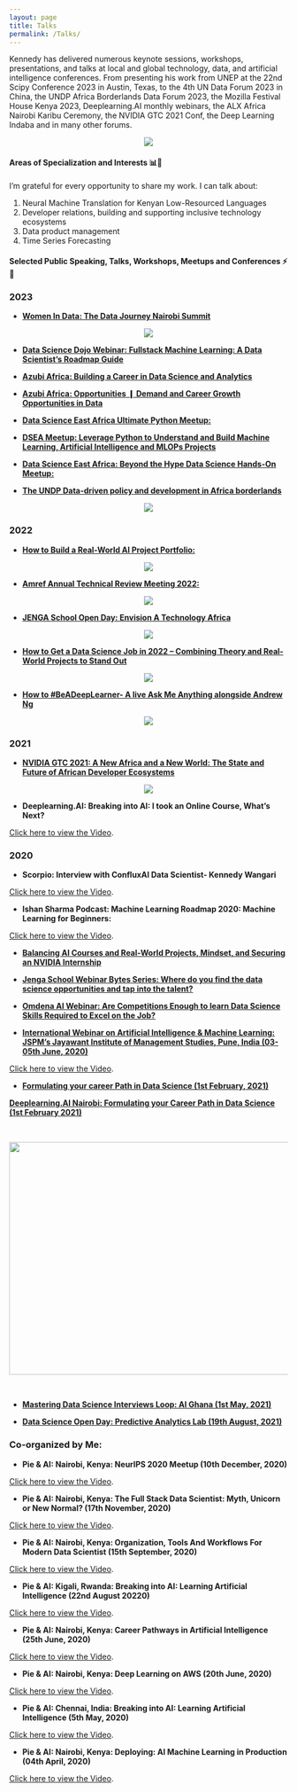 ```yaml
---
layout: page
title: Talks 
permalink: /Talks/
---
```


Kennedy has delivered numerous keynote sessions, workshops, presentations, and talks at local and global technology, data, and artificial intelligence conferences. From presenting his work from UNEP at the 22nd Scipy Conference 2023 in Austin, Texas, to the 4th UN Data Forum 2023 in China, the UNDP Africa Borderlands Data Forum 2023, the Mozilla Festival House Kenya 2023, Deeplearning.AI monthly webinars, the ALX Africa Nairobi Karibu Ceremony, the NVIDIA GTC 2021 Conf, the Deep Learning Indaba and in many other forums.

<center>
  <figure>
    <img src="https://raw.githubusercontent.com/kennedykwangari/kennedykwangari.github.io/master/images/undp.jpg">
      </figure>
</center>

#### Areas of Specialization and Interests 📊🤖

I’m grateful for every opportunity to share my work. I can talk about:

1.	Neural Machine Translation for Kenyan Low-Resourced Languages
2.	Developer relations, building and supporting inclusive technology ecosystems
3.	Data product management
4.	Time Series Forecasting

#### Selected Public Speaking, Talks, Workshops, Meetups and Conferences ⚡🧠

### 2023

- [**Women In Data: The Data Journey Nairobi Summit**](https://twitter.com/womenindataorg/status/1674713197482213377?t=7N0g9mX5Q73vhKFizMk2GA&s=19)

<center>
  <figure>
    <img src="https://raw.githubusercontent.com/kennedykwangari/kennedykwangari.github.io/master/images/kennedynairobi.jpg">
      </figure>
</center>

- [**Data Science Dojo Webinar: Fullstack Machine Learning: A Data Scientist’s  Roadmap Guide**](https://twitter.com/DataScienceDojo/status/1676654430668595201?t=eObnAZp92Ua_-oXxl-ixMA&s=19)

- [**Azubi Africa: Building a Career in Data Science and Analytics**](https://twitter.com/AzubiAfrica/status/1651156723468496907?t=0EwB9XeRjepdXSLMxn1_mQ&s=19)

- [**Azubi Africa: Opportunities ❙ Demand and Career Growth Opportunities in Data**](https://twitter.com/AzubiAfrica/status/1676181044058357762?t=Y4hZewdK-2Qwq5PTaED16w&s=19)

- [**Data Science East Africa Ultimate Python Meetup:**](https://twitter.com/DSEAfrica/status/1534088867422384128?t=fcMhCt88mLkxTRvL7FRrqQ&s=19)
  
- [**DSEA Meetup: Leverage Python to Understand and Build Machine Learning, Artificial Intelligence and MLOPs Projects**](https://twitter.com/DSEAfrica/status/1539263687453712384?t=QKZbylNe6VmWasrUiaodvw&s=19)

- [**Data Science East Africa: Beyond the Hype Data Science Hands-On Meetup:**](https://twitter.com/LuxDevHQ/status/1637790023570292738?t=XIrN_7NNGBWr7P8_5XT9zQ&s=19)


- [**The UNDP Data-driven policy and development in Africa borderlands**](https://www.undp.org/africa/africa-borderlands-centre/blog/data-driven-policy-and-development-africa-borderlands)

<center>
  <figure>
    <img src="https://raw.githubusercontent.com/kennedykwangari/kennedykwangari.github.io/master/images/kennedydata3.jpg">
      </figure>
</center>


### 2022

- [**How to Build a Real-World AI Project Portfolio:**](https://www.youtube.com/live/ctpl3PMU-B4?si=zBoY2-d5SFufz_tP)

<center>
  <figure>
    <img src="https://raw.githubusercontent.com/kennedykwangari/kennedykwangari.github.io/master/images/kennedydli2022.jpg">
      </figure>
</center>


- [**Amref Annual Technical Review Meeting 2022:**](https://twitter.com/Amref_Kenya/status/1585105307185082368?t=eTx6oJIy8fR12NU2qmik0Q&s=19)

<center>
  <figure>
    <img src="https://raw.githubusercontent.com/kennedykwangari/kennedykwangari.github.io/master/images/kennedyamref.jpg">
      </figure>
</center>



- [**JENGA School Open Day: Envision A Technology Africa**](https://twitter.com/JENGASchool/status/1547980414647558144?t=H2-WIXRqRAXCqm_Ji6h4TQ&s=19)

<center>
  <figure>
    <img src="https://raw.githubusercontent.com/kennedykwangari/kennedykwangari.github.io/master/images/kennedyjenga.jpg">
      </figure>
</center>


- [**How to Get a Data Science Job in 2022 – Combining Theory and Real-World Projects to Stand Out**](https://twitter.com/womenindataorg/status/1674713197482213377?t=7N0g9mX5Q73vhKFizMk2GA&s=19)

<center>
  <figure>
    <img src="https://raw.githubusercontent.com/kennedykwangari/kennedykwangari.github.io/master/images/omdena.jpg">
      </figure>
</center>


- [**How to #BeADeepLearner- A live Ask Me Anything alongside Andrew Ng**](https://www.eventbrite.com/e/how-to-beadeeplearner-a-live-ask-me-anything-tickets-228151977707?aff=ebdsoporgprofile)

<center>
  <figure>
    <img src="https://raw.githubusercontent.com/kennedykwangari/kennedykwangari.github.io/master/images/dli.jfif">
      </figure>
</center>

### 2021

- [**NVIDIA GTC 2021:   A New Africa and a New World: The State and Future of African Developer Ecosystems**](https://www.nvidia.cn/on-demand/session/gtcspring21-e32500/?playlistId=playList-efd5379e-ca6f-4121-b375-37db43c0b3dd)

<center>
  <figure>
    <img src="https://raw.githubusercontent.com/kennedykwangari/kennedykwangari.github.io/master/images/nvidia.jpg">
      </figure>
</center>


 - **Deeplearning.AI:  Breaking into AI: I took an Online Course, What’s Next?**
<p> <a href="https://www.youtube.com/watch?v=QSLh7CUEfXA">Click here to view the Video</a>.</p>

### 2020

- **Scorpio: Interview with ConfluxAI Data Scientist- Kennedy Wangari**
<p> <a href="https://www.youtube.com/watch?v=DsYCAUrxutc">Click here to view the Video</a>.</p>


- **Ishan Sharma Podcast: Machine Learning Roadmap 2020: Machine Learning for Beginners:**
<p> <a href="https://www.youtube.com/watch?v=1ipW1sVIwiM">Click here to view the Video</a>.</p>


- [**Balancing AI Courses and Real-World Projects, Mindset, and Securing an NVIDIA Internship**](https://omdena.com/blog/nvidia-ai/)


- [**Jenga School Webinar Bytes Series: Where do you find the data science opportunities and tap into the talent?**](https://twitter.com/JENGASchool/status/1323675680077471745/photo/1)



- [**Omdena AI Webinar: Are Competitions Enough to learn Data Science Skills Required to Excel on the Job?**](https://omdena.com/blog/data-science-skills-required/)


- [**International Webinar on Artificial Intelligence & Machine Learning: JSPM’s Jayawant Institute of Management Studies, Pune, India (03-05th June, 2020)**](https://www.facebook.com/jspmjims/posts/international-webinar-on-ai-machine-learning-jspms-jayawant-institute-of-managem/3307946485891445/)

<p> <a href="https://www.youtube.com/watch?v=gK622zgDcOI">Click here to view the Video</a>.</p>



 
- [**Formulating your career Path in Data Science (1st February, 2021)**](https://medium.com/@grivineochieng/first-pie-ai-meetup-kenya-c6dd756929b1)

[**Deeplearning.AI Nairobi: Formulating your Career Path in Data Science (1st February 2021)**](https://www.deeplearning.ai/event/pie-ai-juja/)

&nbsp;
<p align="center">
  <img width="540" height="420" src="https://raw.githubusercontent.com/kennedykwangari/kennedykwangari.github.io/master/images/kwangarinairobi.jpeg">
</p>
&nbsp;

- [**Mastering Data Science Interviews Loop: AI Ghana (1st May, 2021)**](https://twitter.com/AIGhana1/status/1386966310601609216)


- [**Data Science Open Day: Predictive Analytics Lab (19th August, 2021)**](https://www.facebook.com/predictiveanalyticske/photos/a.1273856936066227/4258488207603070/)



### Co-organized by Me:


- **Pie & AI: Nairobi, Kenya: NeurIPS 2020 Meetup (10th December, 2020)**
<p> <a href="https://www.youtube.com/watch?v=um73FhxAjBs">Click here to view the Video</a>.</p>



- **Pie & AI: Nairobi, Kenya: The Full Stack Data Scientist: Myth, Unicorn or New Normal? (17th November, 2020)**
<p> <a href="https://www.youtube.com/watch?v=bGzF2oi-veE">Click here to view the Video</a>.</p>



 - **Pie & AI: Nairobi, Kenya: Organization, Tools And Workflows For Modern Data Scientist (15th September, 2020)**
<p> <a href="https://www.youtube.com/watch?v=YoS69_4zWHQ">Click here to view the Video</a>.</p>



- **Pie & AI: Kigali, Rwanda: Breaking into AI: Learning Artificial Intelligence (22nd August 20220)**
<p> <a href="https://www.youtube.com/watch?v=zVwl3MYomy4">Click here to view the Video</a>.</p>



- **Pie & AI: Nairobi, Kenya: Career Pathways in Artificial Intelligence (25th June, 2020)**
<p> <a href="https://www.youtube.com/watch?v=ijYJF0V77PA">Click here to view the Video</a>.</p>



- **Pie & AI: Nairobi, Kenya: Deep Learning on AWS (20th June, 2020)**
<p> <a href="https://www.youtube.com/watch?v=xMULvvj9RdM">Click here to view the Video</a>.</p>



 - **Pie & AI: Chennai, India: Breaking into AI: Learning Artificial Intelligence (5th May, 2020)**
<p> <a href="https://www.youtube.com/watch?v=xJYlQ8XgFdk">Click here to view the Video</a>.</p>



- **Pie & AI: Nairobi, Kenya: Deploying: AI Machine Learning in Production (04th April, 2020)**
<p> <a href="https://www.youtube.com/watch?v=LNtQvnDxsew&t=4s">Click here to view the Video</a>.</p>

